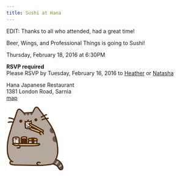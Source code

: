 ```yaml
---
title: Sushi at Hana
---
```


EDIT: Thanks to all who attended, had a great time!

Beer, Wings, and Professional Things is going to Sushi!

Thursday, February 18, 2016 at 6:30PM

**RSVP required**  
Please RSVP by Tuesday, February 16, 2016 to [Heather](mailto:Heather.Lomax@shell.com) or [Natasha](mailto:Natasha.Peer@shell.com)

Hana Japanese Restaurant  
1381 London Road, Sarnia  
[map](https://www.google.ca/maps/place/Hana+Japanese+restaurant,+1381+London+Rd,+Sarnia,+ON+N7S+1P6/@42.9790046,-82.3531714,16.65z/data=!4m2!3m1!1s0x88258372536c32a1:0x86bb6cd826cbe387)

<img src="/img/sushicat.png" alt="sushi cat" width="150" />
